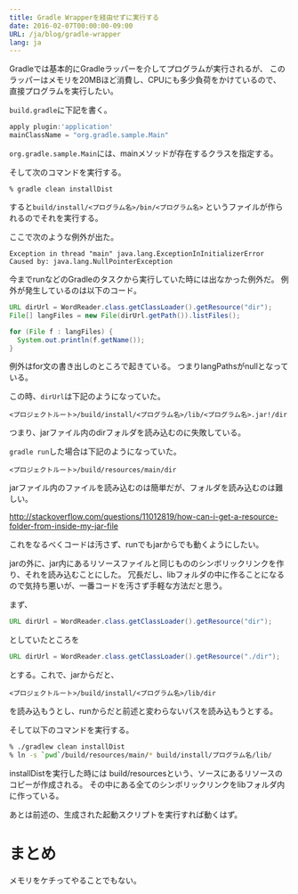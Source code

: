 ```yaml
---
title: Gradle Wrapperを経由せずに実行する
date: 2016-02-07T00:00:00-09:00
URL: /ja/blog/gradle-wrapper
lang: ja
---
```


Gradleでは基本的にGradleラッパーを介してプログラムが実行されるが、
このラッパーはメモリを20MBほど消費し、CPUにも多少負荷をかけているので、
直接プログラムを実行したい。

`build.gradle`に下記を書く。

```groovy
apply plugin:'application'
mainClassName = "org.gradle.sample.Main"
```

`org.gradle.sample.Main`には、mainメソッドが存在するクラスを指定する。

そして次のコマンドを実行する。
```
% gradle clean installDist
```

すると`build/install/<プログラム名>/bin/<プログラム名>` というファイルが作られるのでそれを実行する。

ここで次のような例外が出た。

    Exception in thread "main" java.lang.ExceptionInInitializerError
    Caused by: java.lang.NullPointerException

今までrunなどのGradleのタスクから実行していた時には出なかった例外だ。
例外が発生しているのは以下のコード。

```java
URL dirUrl = WordReader.class.getClassLoader().getResource("dir");
File[] langFiles = new File(dirUrl.getPath()).listFiles();

for (File f : langFiles) {
  System.out.println(f.getName());
}
```

例外はfor文の書き出しのところで起きている。
つまりlangPathsがnullとなっている。

この時、`dirUrl`は下記のようになっていた。

    <プロジェクトルート>/build/install/<プログラム名>/lib/<プログラム名>.jar!/dir

つまり、jarファイル内のdirフォルダを読み込むのに失敗している。

`gradle run`した場合は下記のようになっていた。

    <プロジェクトルート>/build/resources/main/dir

jarファイル内のファイルを読み込むのは簡単だが、フォルダを読み込むのは難しい。

http://stackoverflow.com/questions/11012819/how-can-i-get-a-resource-folder-from-inside-my-jar-file

これをなるべくコードは汚さず、runでもjarからでも動くようにしたい。

jarの外に、jar内にあるリソースファイルと同じもののシンボリックリンクを作り、それを読み込むことにした。
冗長だし、libフォルダの中に作ることになるので気持ち悪いが、一番コードを汚さず手軽な方法だと思う。

まず、
```java
URL dirUrl = WordReader.class.getClassLoader().getResource("dir");
```

としていたところを

```java
URL dirUrl = WordReader.class.getClassLoader().getResource("./dir");
```

とする。これで、jarからだと、

    <プロジェクトルート>/build/install/<プログラム名>/lib/dir

を読み込もうとし、runからだと前述と変わらないパスを読み込もうとする。

そして以下のコマンドを実行する。

```sh
% ./gradlew clean installDist
% ln -s `pwd`/build/resources/main/* build/install/プログラム名/lib/
```

installDistを実行した時には build/resourcesという、ソースにあるリソースのコピーが作成される。
その中にある全てのシンボリックリンクをlibフォルダ内に作っている。

あとは前述の、生成された起動スクリプトを実行すれば動くはず。

まとめ
=======
メモリをケチってやることでもない。